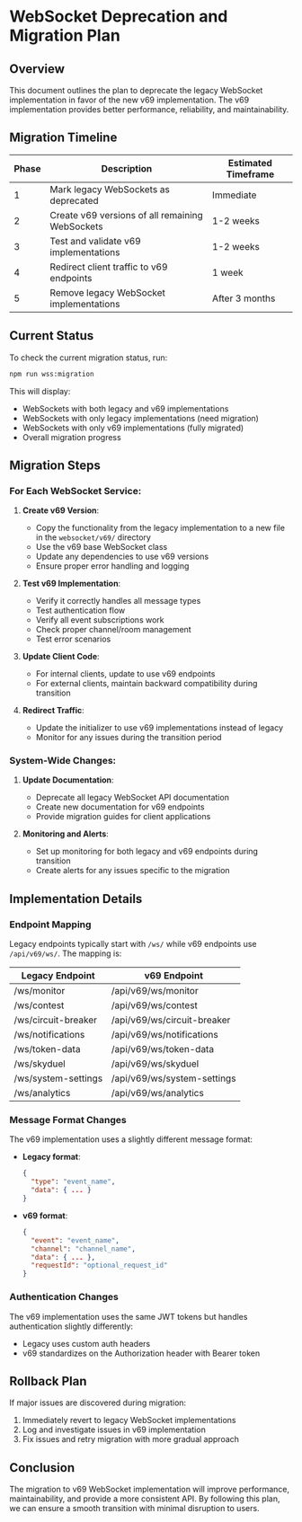 # WebSocket Deprecation and Migration Plan

## Overview

This document outlines the plan to deprecate the legacy WebSocket implementation in favor of the new v69 implementation. The v69 implementation provides better performance, reliability, and maintainability.

## Migration Timeline

| Phase | Description | Estimated Timeframe |
|-------|-------------|---------------------|
| 1 | Mark legacy WebSockets as deprecated | Immediate |
| 2 | Create v69 versions of all remaining WebSockets | 1-2 weeks |
| 3 | Test and validate v69 implementations | 1-2 weeks |
| 4 | Redirect client traffic to v69 endpoints | 1 week |
| 5 | Remove legacy WebSocket implementations | After 3 months |

## Current Status

To check the current migration status, run:

```bash
npm run wss:migration
```

This will display:
- WebSockets with both legacy and v69 implementations
- WebSockets with only legacy implementations (need migration)
- WebSockets with only v69 implementations (fully migrated)
- Overall migration progress

## Migration Steps

### For Each WebSocket Service:

1. **Create v69 Version**:
   - Copy the functionality from the legacy implementation to a new file in the `websocket/v69/` directory
   - Use the v69 base WebSocket class
   - Update any dependencies to use v69 versions
   - Ensure proper error handling and logging

2. **Test v69 Implementation**:
   - Verify it correctly handles all message types
   - Test authentication flow
   - Verify all event subscriptions work
   - Check proper channel/room management
   - Test error scenarios

3. **Update Client Code**:
   - For internal clients, update to use v69 endpoints
   - For external clients, maintain backward compatibility during transition

4. **Redirect Traffic**:
   - Update the initializer to use v69 implementations instead of legacy
   - Monitor for any issues during the transition period

### System-Wide Changes:

1. **Update Documentation**:
   - Deprecate all legacy WebSocket API documentation
   - Create new documentation for v69 endpoints
   - Provide migration guides for client applications

2. **Monitoring and Alerts**:
   - Set up monitoring for both legacy and v69 endpoints during transition
   - Create alerts for any issues specific to the migration

## Implementation Details

### Endpoint Mapping

Legacy endpoints typically start with `/ws/` while v69 endpoints use `/api/v69/ws/`. The mapping is:

| Legacy Endpoint | v69 Endpoint |
|----------------|--------------|
| /ws/monitor | /api/v69/ws/monitor |
| /ws/contest | /api/v69/ws/contest |
| /ws/circuit-breaker | /api/v69/ws/circuit-breaker |
| /ws/notifications | /api/v69/ws/notifications |
| /ws/token-data | /api/v69/ws/token-data |
| /ws/skyduel | /api/v69/ws/skyduel |
| /ws/system-settings | /api/v69/ws/system-settings |
| /ws/analytics | /api/v69/ws/analytics |

### Message Format Changes

The v69 implementation uses a slightly different message format:

- **Legacy format**:
  ```json
  {
    "type": "event_name",
    "data": { ... }
  }
  ```

- **v69 format**:
  ```json
  {
    "event": "event_name",
    "channel": "channel_name",
    "data": { ... },
    "requestId": "optional_request_id"
  }
  ```

### Authentication Changes

The v69 implementation uses the same JWT tokens but handles authentication slightly differently:

- Legacy uses custom auth headers
- v69 standardizes on the Authorization header with Bearer token

## Rollback Plan

If major issues are discovered during migration:

1. Immediately revert to legacy WebSocket implementations
2. Log and investigate issues in v69 implementation
3. Fix issues and retry migration with more gradual approach

## Conclusion

The migration to v69 WebSocket implementation will improve performance, maintainability, and provide a more consistent API. By following this plan, we can ensure a smooth transition with minimal disruption to users.